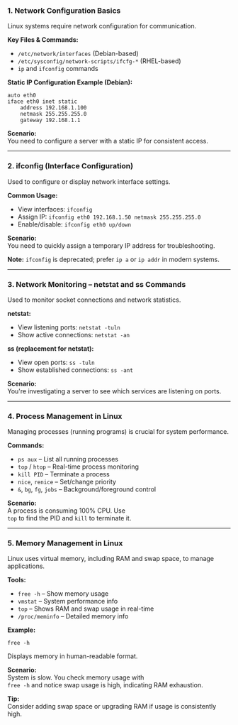 ### 1. Network Configuration Basics

Linux systems require network configuration for communication.

**Key Files & Commands:**

- `/etc/network/interfaces` (Debian-based)
- `/etc/sysconfig/network-scripts/ifcfg-*` (RHEL-based)
- `ip` and `ifconfig` commands

**Static IP Configuration Example (Debian):**

```Plain
auto eth0
iface eth0 inet static
    address 192.168.1.100
    netmask 255.255.255.0
    gateway 192.168.1.1
```

**Scenario:**  
You need to configure a server with a static IP for consistent access.  

---

### 2. ifconfig (Interface Configuration)

Used to configure or display network interface settings.

**Common Usage:**

- View interfaces: `ifconfig`
- Assign IP: `ifconfig eth0 192.168.1.50 netmask 255.255.255.0`
- Enable/disable: `ifconfig eth0 up/down`

**Scenario:**  
You need to quickly assign a temporary IP address for troubleshooting.  

**Note:** `ifconfig` is deprecated; prefer `ip a` or `ip addr` in modern systems.

---

### 3. Network Monitoring – netstat and ss Commands

Used to monitor socket connections and network statistics.

**netstat:**

- View listening ports: `netstat -tuln`
- Show active connections: `netstat -an`

**ss (replacement for netstat):**

- View open ports: `ss -tuln`
- Show established connections: `ss -ant`

**Scenario:**  
You're investigating a server to see which services are listening on ports.  

---

### 4. Process Management in Linux

Managing processes (running programs) is crucial for system performance.

**Commands:**

- `ps aux` – List all running processes
- `top` / `htop` – Real-time process monitoring
- `kill PID` – Terminate a process
- `nice`, `renice` – Set/change priority
- `&`, `bg`, `fg`, `jobs` – Background/foreground control

**Scenario:**  
A process is consuming 100% CPU. Use  
`top` to find the PID and `kill` to terminate it.

---

### 5. Memory Management in Linux

Linux uses virtual memory, including RAM and swap space, to manage applications.

**Tools:**

- `free -h` – Show memory usage
- `vmstat` – System performance info
- `top` – Shows RAM and swap usage in real-time
- `/proc/meminfo` – Detailed memory info

**Example:**

```Shell
free -h
```

Displays memory in human-readable format.

**Scenario:**  
System is slow. You check memory usage with  
`free -h` and notice swap usage is high, indicating RAM exhaustion.

**Tip:**  
Consider adding swap space or upgrading RAM if usage is consistently high.